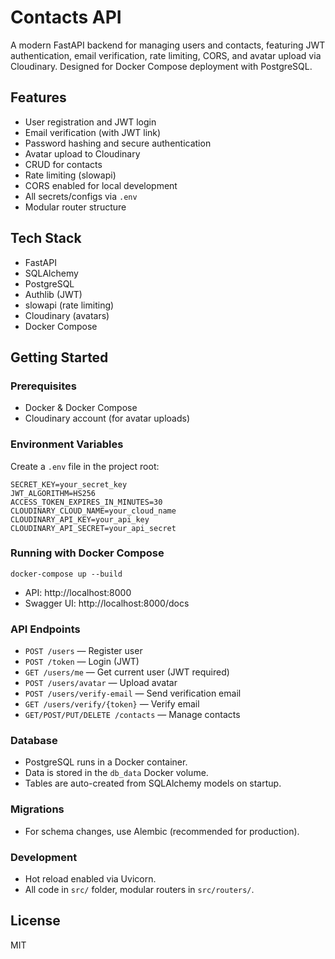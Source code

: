 # Contacts API

A modern FastAPI backend for managing users and contacts, featuring JWT authentication, email verification, rate limiting, CORS, and avatar upload via Cloudinary. Designed for Docker Compose deployment with PostgreSQL.

## Features

- User registration and JWT login
- Email verification (with JWT link)
- Password hashing and secure authentication
- Avatar upload to Cloudinary
- CRUD for contacts
- Rate limiting (slowapi)
- CORS enabled for local development
- All secrets/configs via `.env`
- Modular router structure

## Tech Stack

- FastAPI
- SQLAlchemy
- PostgreSQL
- Authlib (JWT)
- slowapi (rate limiting)
- Cloudinary (avatars)
- Docker Compose

## Getting Started

### Prerequisites

- Docker & Docker Compose
- Cloudinary account (for avatar uploads)

### Environment Variables

Create a `.env` file in the project root:

```
SECRET_KEY=your_secret_key
JWT_ALGORITHM=HS256
ACCESS_TOKEN_EXPIRES_IN_MINUTES=30
CLOUDINARY_CLOUD_NAME=your_cloud_name
CLOUDINARY_API_KEY=your_api_key
CLOUDINARY_API_SECRET=your_api_secret
```

### Running with Docker Compose

```
docker-compose up --build
```

- API: http://localhost:8000
- Swagger UI: http://localhost:8000/docs

### API Endpoints

- `POST /users` — Register user
- `POST /token` — Login (JWT)
- `GET /users/me` — Get current user (JWT required)
- `POST /users/avatar` — Upload avatar
- `POST /users/verify-email` — Send verification email
- `GET /users/verify/{token}` — Verify email
- `GET/POST/PUT/DELETE /contacts` — Manage contacts

### Database

- PostgreSQL runs in a Docker container.
- Data is stored in the `db_data` Docker volume.
- Tables are auto-created from SQLAlchemy models on startup.

### Migrations

- For schema changes, use Alembic (recommended for production).

### Development

- Hot reload enabled via Uvicorn.
- All code in `src/` folder, modular routers in `src/routers/`.

## License

MIT
